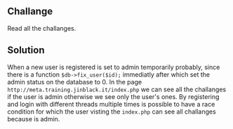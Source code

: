 ## Challange
Read all the challanges.
## Solution
When a new user is registered is set to admin temporarily probably, since there is a function `$db->fix_user($id);` immediatly after which set the admin status on the database to 0.
In the page `http://meta.training.jinblack.it/index.php` we can see all the challanges if the user is admin otherwise we see only the user's ones.
By registering and login with different threads multiple times is possible to have a race condition for which the user visting the `index.php` can see all challanges because is admin.